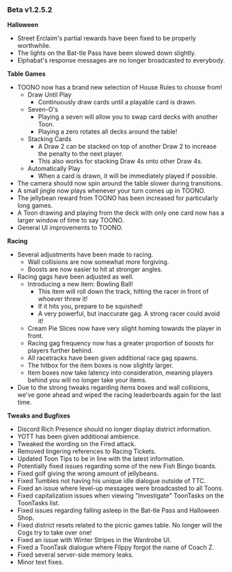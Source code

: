 ### Beta v1.2.5.2

**Halloween**
- Street Erclaim's partial rewards have been fixed to be properly worthwhile.
- The lights on the Bat-tle Pass have been slowed down slightly.
- Elphabat's response messages are no longer broadcasted to everybody.

**Table Games**
- TOONO now has a brand new selection of House Rules to choose from!
  - Draw Until Play
    - Continuously draw cards until a playable card is drawn.
  - Seven-O's
    - Playing a seven will allow you to swap card decks with another Toon.
    - Playing a zero rotates all decks around the table!
  - Stacking Cards
    - A Draw 2 can be stacked on top of another Draw 2 to increase the penalty to the next player.
    - This also works for stacking Draw 4s onto other Draw 4s.
  - Automatically Play
    - When a card is drawn, it will be immediately played if possible.
- The camera should now spin around the table slower during transitions.
- A small jingle now plays whenever your turn comes up in TOONO.
- The jellybean reward from TOONO has been increased for particularly long games.
- A Toon drawing and playing from the deck with only one card now has a larger window of time to say TOONO.
- General UI improvements to TOONO.

**Racing**
- Several adjustments have been made to racing.
  - Wall collisions are now somewhat more forgiving.
  - Boosts are now easier to hit at stronger angles.
- Racing gags have been adjusted as well.
  - Introducing a new item: Bowling Ball!
    - This item will roll down the track, hitting the racer in front of whoever threw it!
    - If it hits you, prepare to be squished!
    - A very powerful, but inaccurate gag. A strong racer could avoid it!
  - Cream Pie Slices now have very slight homing towards the player in front.
  - Racing gag frequency now has a greater proportion of boosts for players further behind.
  - All racetracks have been given additional race gag spawns.
  - The hitbox for the item boxes is now slightly larger.
  - Item boxes now take latency into consideration, meaning players behind you will no longer take your items. 
- Due to the strong tweaks regarding items boxes and wall collisions, we've gone ahead and wiped the racing leaderboards again for the last time.

**Tweaks and Bugfixes**
- Discord Rich Presence should no longer display district information.
- YOTT has been given additional ambience.
- Tweaked the wording on the Fired attack.
- Removed lingering references to Racing Tickets.
- Updated Toon Tips to be in line with the latest information.
- Potentially fixed issues regarding some of the new Fish Bingo boards.
- Fixed golf giving the wrong amount of jellybeans.
- Fixed Tumbles not having his unique idle dialogue outside of TTC.
- Fixed an issue where level-up messages were broadcasted to all Toons.
- Fixed capitalization issues when viewing "Investigate" ToonTasks on the ToonTasks list.
- Fixed issues regarding falling asleep in the Bat-tle Pass and Halloween Shop.
- Fixed district resets related to the picnic games table. No longer will the Cogs try to take over one!
- Fixed an issue with Winter Stripes in the Wardrobe UI.
- Fixed a ToonTask dialogue where Flippy forgot the name of Coach Z.
- Fixed several server-side memory leaks.
- Minor text fixes.